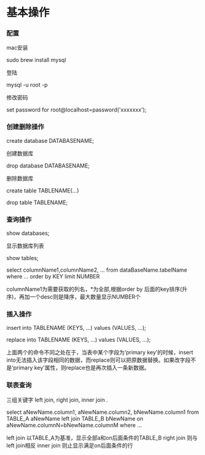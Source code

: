 # 基本操作

### 配置

mac安装

  sudo brew install mysql

登陆

  mysql -u root -p 

修改密码

  set password for root@localhost=password('xxxxxxx');


### 创建删除操作

  create database DATABASENAME;

创建数据库

  drop database DATABASENAME;

删除数据库

  create table TABLENAME(...)

  drop table TABLENAME;


### 查询操作

  show databases;

显示数据库列表

  show tables;

  select columnName1,columnName2, ... from dataBaseName.tabelName where ... order by KEY  limit NUMBER

columnName1为需要获取的列名，*为全部,根据order by 后面的key排序(升序)，再加一个desc则是降序，最大数量显示NUMBER个

### 插入操作

  insert into TABLENAME (KEYS, ...) values (VALUES, ...);

  replace into TABLENAME (KEYS, ...) values (VALUES, ...);

上面两个的命令不同之处在于，当表中某个字段为‘primary key’的时候，insert into无法插入该字段相同的数据，而replace则可以把原数据替换。如果改字段不是‘primary key'属性，则replace也是再次插入一条新数据。


### 联表查询

三组关键字 left join, right join, inner join . 

  select aNewName.column1, aNewName.column2, bNewName.column1 from TABLE_A aNewName left join TABLE_B bNewName on aNewName.columnN=bNewName.columnM where ...

left join 以TABLE_A为基准，显示全部a和on后面条件的TABLE_B
right join 则与left join相反
inner join 则止显示满足on后面条件的行




